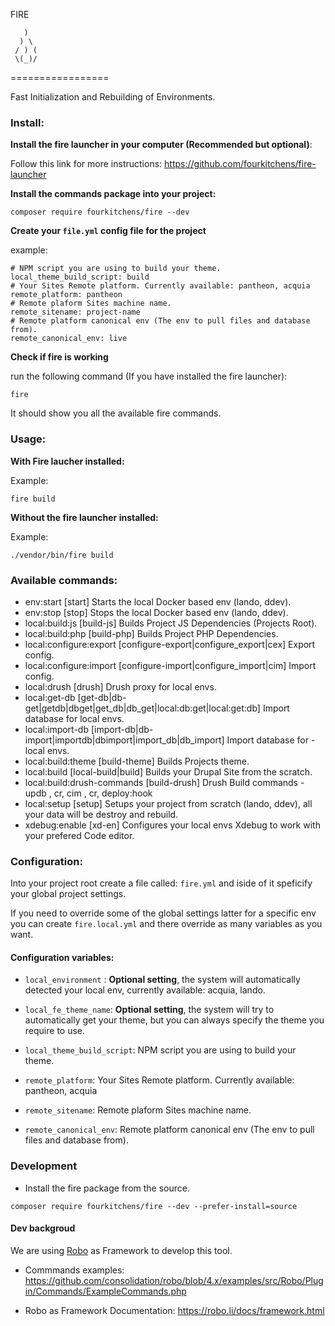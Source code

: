 FIRE

```
   )
  ) \
 / ) (
 \(_)/
```
=================

Fast Initialization and Rebuilding of Environments.

### Install:

**Install the fire launcher in your computer (Recommended but optional)**:

Follow this link for more instructions: https://github.com/fourkitchens/fire-launcher

**Install the commands package into your project:**

`composer require fourkitchens/fire --dev`

**Create your `file.yml` config file for the project**

example:
```
# NPM script you are using to build your theme.
local_theme_build_script: build
# Your Sites Remote platform. Currently available: pantheon, acquia
remote_platform: pantheon
# Remote plaform Sites machine name.
remote_sitename: project-name
# Remote platform canonical env (The env to pull files and database from).
remote_canonical_env: live
```

**Check if fire is working**

run the following command (If you have installed the fire launcher):

```
fire
```
It should show you all the available fire commands.
### Usage:

**With Fire laucher installed:**

Example:

```
fire build
```

**Without the fire launcher installed:**

Example:
```
./vendor/bin/fire build
```

### Available commands:
- env:start               [start] Starts the local Docker based env (lando, ddev).
- env:stop                [stop] Stops the local Docker based env (lando, ddev).
- local:build:js          [build-js] Builds Project JS Dependencies (Projects Root).
- local:build:php         [build-php] Builds Project PHP Dependencies.
- local:configure:export  [configure-export|configure_export|cex] Export config.
- local:configure:import  [configure-import|configure_import|cim] Import config.
- local:drush             [drush] Drush proxy for local envs.
- local:get-db            [get-db|db-get|getdb|dbget|get_db|db_get|local:db:get|local:get:db] Import database for local envs.
- local:import-db         [import-db|db-import|importdb|dbimport|import_db|db_import] Import database for - local envs.
- local:build:theme       [build-theme] Builds Projects theme.
- local:build             [local-build|build] Builds your Drupal Site from the scratch.
- local:build:drush-commands  [build-drush] Drush Build commands - updb , cr, cim , cr, deploy:hook
- local:setup             [setup] Setups your project from scratch (lando, ddev), all your data will be destroy and rebuild.
- xdebug:enable           [xd-en] Configures your local envs Xdebug to work with your prefered Code editor.


### Configuration:
Into your project root create a file called: `fire.yml` and iside of it speficify your global project settings.

If you need to override some of the global settings latter for a specific env you can create `fire.local.yml` and there override as many variables as you want.

#### Configuration variables:

- `local_environment` : **Optional setting**, the system will automatically detected your local env, currently available: acquia, lando.

- `local_fe_theme_name`: **Optional setting**, the system will try to automatically get your theme, but you can always specify the theme you require to use.

- `local_theme_build_script`: NPM script you are using to build your theme.

- `remote_platform`: Your Sites Remote platform. Currently available: pantheon, acquia

- `remote_sitename`: Remote plaform Sites machine name.

- `remote_canonical_env`: Remote platform canonical env (The env to pull files and database from).


### Development

- Install the fire package from the source.
```
composer require fourkitchens/fire --dev --prefer-install=source
```
#### Dev backgroud

We are using [Robo](https://robo.li/) as Framework to develop this tool.

- Commmands examples: https://github.com/consolidation/robo/blob/4.x/examples/src/Robo/Plugin/Commands/ExampleCommands.php

- Robo as Framework Documentation: https://robo.li/docs/framework.html
